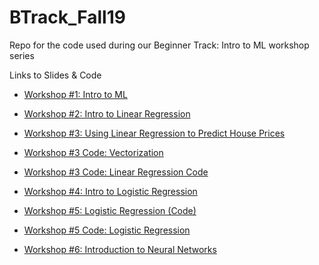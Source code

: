 # BTrack_Fall19

Repo for the code used during our Beginner Track: Intro to ML workshop series

Links to Slides & Code
- [Workshop #1: Intro to ML](https://drive.google.com/file/d/1JnubRvD9E3gxc4Ged4ooccSgE65QIAV8/view?usp=sharing)
- [Workshop #2: Intro to Linear Regression](https://drive.google.com/file/d/1GIRY3jSidn5g4JkLlKTJbCVmteUmtDh3/view?usp=sharing)
- [Workshop #3: Using Linear Regression to Predict House Prices](https://drive.google.com/file/d/1VEGxcefQtrLt8hHskt0TfWhmQv4wsKMf/view?usp=sharing)



- [Workshop #3 Code: Vectorization](https://colab.research.google.com/drive/1YItjct9EjithCk_wJTn4MrSmZPVNjwJB)
- [Workshop #3 Code: Linear Regression Code](https://github.com/uclaacmai/beginner-track-spring19/blob/master/Workshop%203/Predicting_House_Prices.ipynb)
- [Workshop #4: Intro to Logistic Regression](https://drive.google.com/open?id=1tCUGcUWj6Yzv7skkMX_xEzn_Le1GE0lM)
- [Workshop #5: Logistic Regression (Code)](https://drive.google.com/open?id=18k-xQ5lEJRMQW8Mwzcy_Wyr42_eDXAiF)
- [Workshop #5 Code: Logistic Regression](https://drive.google.com/file/d/1GxhaMlAL-o9EhW6Hr64Tl7LGcTc0ejVS/view?usp=sharing)
- [Workshop #6: Introduction to Neural Networks](https://drive.google.com/file/d/1YI6G4XRkKiiHBYYo9E1rcEZHJY4KKG9E/view?usp=sharing)





